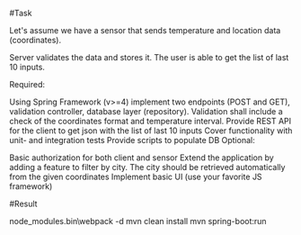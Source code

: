#Task

Let's assume we have a sensor that sends temperature and location data (coordinates).

Server validates the data and stores it. The user is able to get the list of last 10 inputs.

Required:

Using Spring Framework (v>=4) implement two endpoints (POST and GET), validation controller, database layer (repository).
Validation shall include a check of the coordinates format and temperature interval.
Provide REST API for the client to get json with the list of last 10 inputs
Cover functionality with unit- and integration tests
Provide scripts to populate DB
Optional:

Basic authorization for both client and sensor
Extend the application by adding a feature to filter by city. The city should be retrieved automatically from the given coordinates
Implement basic UI (use your favorite JS framework)

#Result

node_modules\.bin\webpack -d
mvn clean install
mvn spring-boot:run

